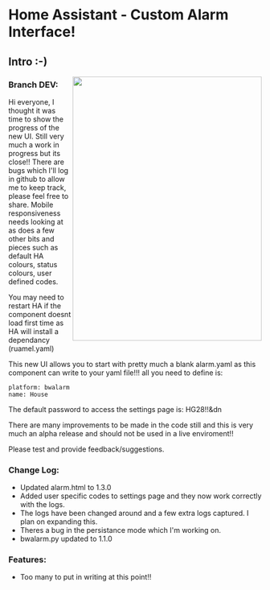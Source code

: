# Home Assistant - Custom Alarm Interface!
## Intro :-)
<img align="right" width="376.5" height="525" src="https://github.com/gazoscalvertos/Hass-Custom-Alarm/blob/master/BTC.png">

### Branch DEV:
Hi everyone, I thought it was time to show the progress of the new UI. Still very much a work in progress but its close!! There are bugs which I'll log in github to allow me to keep track, please feel free to share. Mobile responsiveness needs looking at as does a few other bits and pieces such as default HA colours, status colours, user defined codes.

You may need to restart HA if the component doesnt load first time as HA will install a dependancy (ruamel.yaml)

This new UI allows you to start with pretty much a blank alarm.yaml as this component can write to your yaml file!!! all you need to define is:

```
platform: bwalarm
name: House
```

The default password to access the settings page is: HG28!!&dn

There are many improvements to be made in the code still and this is very much an alpha release and should not be used in a live enviroment!!

Please test and provide feedback/suggestions.

### Change Log:
- Updated alarm.html to 1.3.0
- Added user specific codes to settings page and they now work correctly with the logs.
- The logs have been changed around and a few extra logs captured. I plan on expanding this.
- Theres a bug in the persistance mode which I'm working on.
- bwalarm.py updated to 1.1.0


### Features:
- Too many to put in writing at this point!!
